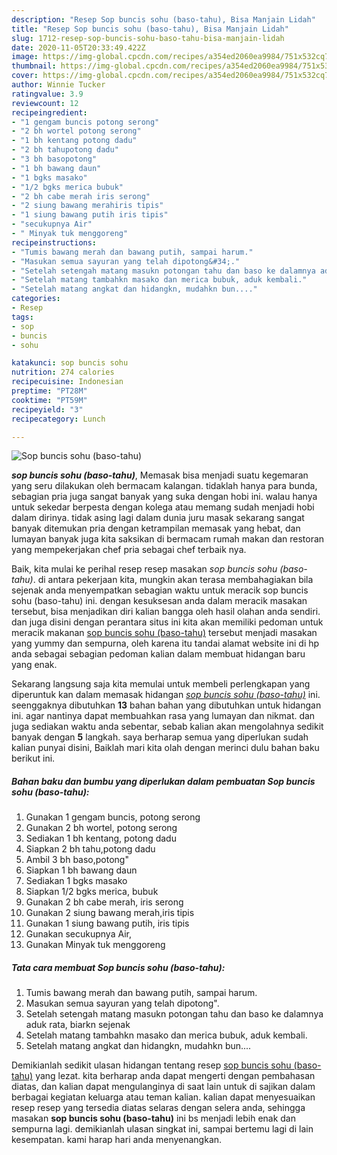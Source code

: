 ```yaml
---
description: "Resep Sop buncis sohu (baso-tahu), Bisa Manjain Lidah"
title: "Resep Sop buncis sohu (baso-tahu), Bisa Manjain Lidah"
slug: 1712-resep-sop-buncis-sohu-baso-tahu-bisa-manjain-lidah
date: 2020-11-05T20:33:49.422Z
image: https://img-global.cpcdn.com/recipes/a354ed2060ea9984/751x532cq70/sop-buncis-sohu-baso-tahu-foto-resep-utama.jpg
thumbnail: https://img-global.cpcdn.com/recipes/a354ed2060ea9984/751x532cq70/sop-buncis-sohu-baso-tahu-foto-resep-utama.jpg
cover: https://img-global.cpcdn.com/recipes/a354ed2060ea9984/751x532cq70/sop-buncis-sohu-baso-tahu-foto-resep-utama.jpg
author: Winnie Tucker
ratingvalue: 3.9
reviewcount: 12
recipeingredient:
- "1 gengam buncis potong serong"
- "2 bh wortel potong serong"
- "1 bh kentang potong dadu"
- "2 bh tahupotong dadu"
- "3 bh basopotong"
- "1 bh bawang daun"
- "1 bgks masako"
- "1/2 bgks merica bubuk"
- "2 bh cabe merah iris serong"
- "2 siung bawang merahiris tipis"
- "1 siung bawang putih iris tipis"
- "secukupnya Air"
- " Minyak tuk menggoreng"
recipeinstructions:
- "Tumis bawang merah dan bawang putih, sampai harum."
- "Masukan semua sayuran yang telah dipotong&#34;."
- "Setelah setengah matang masukn potongan tahu dan baso ke dalamnya aduk rata, biarkn sejenak"
- "Setelah matang tambahkn masako dan merica bubuk, aduk kembali."
- "Setelah matang angkat dan hidangkn, mudahkn bun...."
categories:
- Resep
tags:
- sop
- buncis
- sohu

katakunci: sop buncis sohu 
nutrition: 274 calories
recipecuisine: Indonesian
preptime: "PT28M"
cooktime: "PT59M"
recipeyield: "3"
recipecategory: Lunch

---
```



![Sop buncis sohu (baso-tahu)](https://img-global.cpcdn.com/recipes/a354ed2060ea9984/751x532cq70/sop-buncis-sohu-baso-tahu-foto-resep-utama.jpg)

<b><i>sop buncis sohu (baso-tahu)</i></b>, Memasak bisa menjadi suatu kegemaran yang seru dilakukan oleh bermacam kalangan. tidaklah hanya para bunda, sebagian pria juga sangat banyak yang suka dengan hobi ini. walau hanya untuk sekedar berpesta dengan kolega atau memang sudah menjadi hobi dalam dirinya. tidak asing lagi dalam dunia juru masak sekarang sangat banyak ditemukan pria dengan ketrampilan memasak yang hebat, dan lumayan banyak juga kita saksikan di bermacam rumah makan dan restoran yang mempekerjakan chef pria sebagai chef terbaik nya.

Baik, kita mulai ke perihal resep resep masakan <i>sop buncis sohu (baso-tahu)</i>. di antara pekerjaan kita, mungkin akan terasa membahagiakan bila sejenak anda menyempatkan sebagian waktu untuk meracik sop buncis sohu (baso-tahu) ini. dengan kesuksesan anda dalam meracik masakan tersebut, bisa menjadikan diri kalian bangga oleh hasil olahan anda sendiri. dan juga disini dengan perantara situs ini kita akan memiliki pedoman untuk meracik makanan <u>sop buncis sohu (baso-tahu)</u> tersebut menjadi masakan yang yummy dan sempurna, oleh karena itu tandai alamat website ini di hp anda sebagai sebagian pedoman kalian dalam membuat hidangan baru yang enak.




Sekarang langsung saja kita memulai untuk membeli perlengkapan yang diperuntuk kan dalam memasak hidangan <u><i>sop buncis sohu (baso-tahu)</i></u> ini. seenggaknya dibutuhkan <b>13</b> bahan bahan yang dibutuhkan untuk hidangan ini. agar nantinya dapat membuahkan rasa yang lumayan dan nikmat. dan juga sediakan waktu anda sebentar, sebab kalian akan mengolahnya sedikit banyak dengan <b>5</b> langkah. saya berharap semua yang diperlukan sudah kalian punyai disini, Baiklah mari kita olah dengan merinci dulu bahan baku berikut ini.

<!--inarticleads1-->

##### Bahan baku dan bumbu yang diperlukan dalam pembuatan Sop buncis sohu (baso-tahu):

1. Gunakan 1 gengam buncis, potong serong
1. Gunakan 2 bh wortel, potong serong
1. Sediakan 1 bh kentang, potong dadu
1. Siapkan 2 bh tahu,potong dadu
1. Ambil 3 bh baso,potong&#34;
1. Siapkan 1 bh bawang daun
1. Sediakan 1 bgks masako
1. Siapkan 1/2 bgks merica, bubuk
1. Gunakan 2 bh cabe merah, iris serong
1. Gunakan 2 siung bawang merah,iris tipis
1. Gunakan 1 siung bawang putih, iris tipis
1. Gunakan secukupnya Air,
1. Gunakan  Minyak tuk menggoreng




<!--inarticleads2-->

##### Tata cara membuat Sop buncis sohu (baso-tahu):

1. Tumis bawang merah dan bawang putih, sampai harum.
1. Masukan semua sayuran yang telah dipotong&#34;.
1. Setelah setengah matang masukn potongan tahu dan baso ke dalamnya aduk rata, biarkn sejenak
1. Setelah matang tambahkn masako dan merica bubuk, aduk kembali.
1. Setelah matang angkat dan hidangkn, mudahkn bun....




Demikianlah sedikit ulasan hidangan tentang resep <u>sop buncis sohu (baso-tahu)</u> yang lezat. kita berharap anda dapat mengerti dengan pembahasan diatas, dan kalian dapat mengulanginya di saat lain untuk di sajikan dalam berbagai kegiatan keluarga atau teman kalian. kalian dapat menyesuaikan resep resep yang tersedia diatas selaras dengan selera anda, sehingga masakan <b>sop buncis sohu (baso-tahu)</b> ini bs menjadi lebih enak dan sempurna lagi. demikianlah ulasan singkat ini, sampai bertemu lagi di lain kesempatan. kami harap hari anda menyenangkan.
